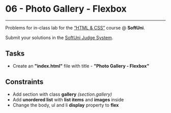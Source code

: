 # 06 - Photo Gallery - Flexbox
------
Problems for in-class lab for the [“HTML & CSS”](https://softuni.bg/trainings/2375/html-and-css-may-2019) course @ **SoftUni**.

Submit your solutions in the [SoftUni Judge System](https://judge.softuni.bg/Contests/1236/Flexbox).

## Tasks
* Create an **"index.html"** file with title - **"Photo Gallery - Flexbox"**

## Constraints
* Add section with class **gallery** *(section.gallery)*
* Add **unordered list** with **list items** and **images** inside
* Change the body, ul and li **display** property to **flex**
	